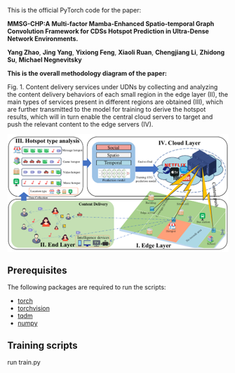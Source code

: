 This is the official PyTorch code for the paper:

**MMSG-CHP:A Multi-factor Mamba-Enhanced Spatio-temporal Graph Convolution Framework for CDSs Hotspot Prediction in Ultra-Dense Network Environments.**

**Yang Zhao**, **Jing Yang**,  **Yixiong Feng**,  **Xiaoli Ruan**,  **Chengjiang Li**, **Zhidong Su**, **Michael Negnevitsky**

**This is the overall methodology diagram of the paper:**

Fig. 1.  Content delivery services under UDNs by collecting and analyzing the content delivery behaviors of each small region in the edge layer (II), the main types of services present in different regions are obtained (III), which are further transmitted to the model for training to derive the hotspot results, which will in turn enable the central cloud servers to target and push the
 relevant content to the edge servers (IV).
<p align="center">
  <img src="Fig1.pdf"alt=""  align=center />
</p>



## Prerequisites
The following packages are required to run the scripts:

- [torch](https://github.com/pytorch/pytorch)
- [torchvision](https://github.com/pytorch/vision)
- [tqdm](https://github.com/tqdm/tqdm)
- [numpy](https://github.com/numpy/numpy)

## Training scripts

run train.py



